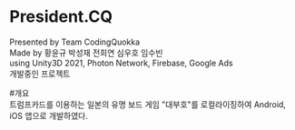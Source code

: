 # President.CQ
Presented by Team CodingQuokka  
Made by 황윤규 박성재 전희연 심우호 임수빈  
using Unity3D 2021, Photon Network, Firebase, Google Ads  
개발중인 프로젝트  
  
  
#개요  
트럼프카드를 이용하는 일본의 유명 보드 게임 "대부호"를 로컬라이징하여
Android, iOS 앱으로 개발하였다.  

